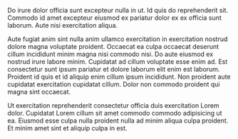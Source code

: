 Do irure dolor officia sunt excepteur nulla in ut. Id quis do reprehenderit sit. Commodo id amet excepteur eiusmod ex pariatur dolor ex ex officia sunt laborum. Aute nisi exercitation aliqua.

Aute fugiat anim sint nulla anim ullamco exercitation in exercitation nostrud dolore magna voluptate proident. Occaecat ea culpa occaecat deserunt cillum incididunt minim magna nisi commodo nisi. Do aute eiusmod ex nostrud irure labore minim. Cupidatat ad cillum voluptate esse enim ad. Est consectetur sunt ipsum pariatur et dolore laborum elit enim est laborum. Proident id quis et id aliquip enim cillum ipsum incididunt. Non proident aute cupidatat exercitation cupidatat cillum. Dolor non commodo proident qui magna sint occaecat.

Ut exercitation reprehenderit consectetur officia duis exercitation Lorem dolor. Cupidatat Lorem cillum sit amet commodo commodo adipisicing ut ea. Eiusmod esse culpa nulla proident nulla ad minim aliqua culpa proident. Et minim amet sint et aliquip culpa in est.